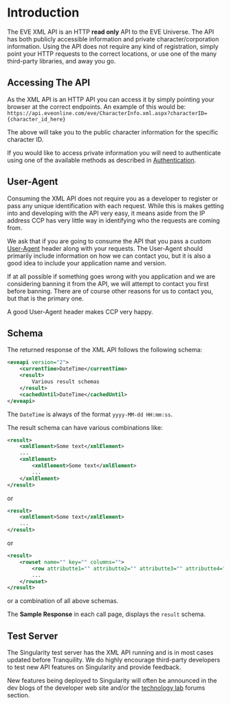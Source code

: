 # Introduction
The EVE XML API is an HTTP **read only** API to the EVE Universe. The API has both publicly accessible information and private character/corporation information. Using the API does not require any kind of registration, simply point your HTTP requests to the correct locations, or use one of the many third-party libraries, and away you go.

## Accessing The API
As the XML API is an HTTP API you can access it by simply pointing your browser at the correct endpoints. An example of this would be: `https://api.eveonline.com/eve/CharacterInfo.xml.aspx?characterID={character_id_here}`

The above will take you to the public character information for the specific character ID.

If you would like to access private information you will need to authenticate using one of the available methods as described in [Authentication](authentication.md).

## User-Agent
Consuming the XML API does not require you as a developer to register or pass any unique identification with each request. While this is makes getting into and developing with the API very easy, it means aside from the IP address CCP has very little way in identifying who the requests are coming from.

We ask that if you are going to consume the API that you pass a custom [User-Agent](https://en.wikipedia.org/wiki/User_agent) header along with your requests. The User-Agent should primarily include information on how we can contact you, but it is also a good idea to include your application name and version.

If at all possible if something goes wrong with you application and we are considering banning it from the API, we will attempt to contact you first before banning. There are of course other reasons for us to contact you, but that is the primary one.

A good User-Agent header makes CCP very happy.

## Schema
The returned response of the XML API follows the following schema:
```xml
<eveapi version="2">
    <currentTime>DateTime</currentTime>
    <result>
        Various result schemas
    </result>
    <cachedUntil>DateTime</cachedUntil>
</eveapi>
```
The `DateTime` is always of the format `yyyy-MM-dd HH:mm:ss`.

The result schema can have various combinations like:
```xml
<result>
    <xmlElement>Some text</xmlElement>
    ...
    <xmlElement>
        <xmlElement>Some text</xmlElement>
        ...
    </xmlElement>
</result>
```
or
```xml
<result>
    <xmlElement>Some text</xmlElement>
    ...
</result>
```
or
```xml
<result>
    <rowset name="" key="" columns="">
        <row attributte1="" attributte2="" attributte3="" attributte4=""/>
        ...
    </rowset>
</result>
```
or a combination of all above schemas.

The **Sample Response** in each call page, displays the `result` schema.

## Test Server
The Singularity test server has the XML API running and is in most cases updated before Tranquility. We do highly encourage third-party developers to test new API features on Singularity and provide feedback.

New features being deployed to Singularity will often be announced in the dev blogs of the developer web site and/or the [technology lab](https://forums.eveonline.com/default.aspx?g=topics&f=263) forums section.

